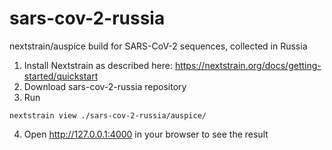 # sars-cov-2-russia
nextstrain/auspice build for SARS-CoV-2 sequences, collected in Russia

1. Install Nextstrain as described here:
https://nextstrain.org/docs/getting-started/quickstart
2. Download sars-cov-2-russia repository
3. Run 
```
nextstrain view ./sars-cov-2-russia/auspice/
```
4. Open http://127.0.0.1:4000 in your browser to see the result
